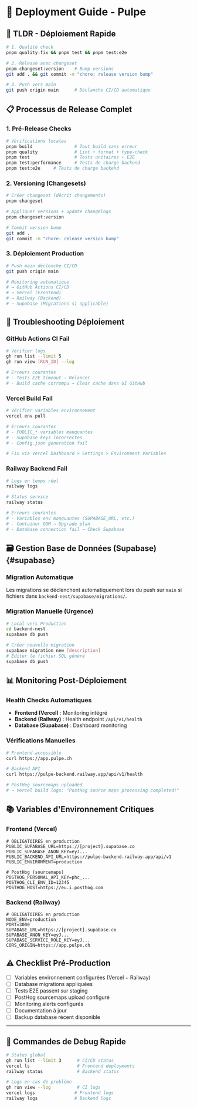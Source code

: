 # 🚀 Deployment Guide - Pulpe

## 🚀 TLDR - Déploiement Rapide

```bash
# 1. Qualité check
pnpm quality:fix && pnpm test && pnpm test:e2e

# 2. Release avec changeset
pnpm changeset:version    # Bump versions
git add . && git commit -m "chore: release version bump"

# 3. Push vers main
git push origin main      # Déclanche CI/CD automatique
```

## 📋 Processus de Release Complet

### 1. Pré-Release Checks
```bash
# Vérifications locales
pnpm build                # Tout build sans erreur
pnpm quality              # Lint + format + type-check
pnpm test                 # Tests unitaires + E2E
pnpm test:performance     # Tests de charge backend
pnpm test:e2e     # Tests de charge backend
```

### 2. Versioning (Changesets)
```bash
# Créer changeset (décrit changements)
pnpm changeset

# Appliquer versions + update changelogs
pnpm changeset:version

# Commit version bump
git add .
git commit -m "chore: release version bump"
```

### 3. Déploiement Production
```bash
# Push main déclenche CI/CD
git push origin main

# Monitoring automatique
# → GitHub Actions CI/CD
# → Vercel (Frontend)
# → Railway (Backend)
# → Supabase (Migrations si applicable)
```

## 🔧 Troubleshooting Déploiement

### GitHub Actions CI Fail
```bash
# Vérifier logs
gh run list --limit 5
gh run view [RUN_ID] --log

# Erreurs courantes
# - Tests E2E timeout → Relancer
# - Build cache corrompu → Clear cache dans UI GitHub
```

### Vercel Build Fail
```bash
# Vérifier variables environnement
vercel env pull

# Erreurs courantes
# - PUBLIC_* variables manquantes
# - Supabase keys incorrectes
# - Config.json generation fail

# Fix via Vercel Dashboard > Settings > Environment Variables
```

### Railway Backend Fail
```bash
# Logs en temps réel
railway logs

# Status service
railway status

# Erreurs courantes
# - Variables env manquantes (SUPABASE_URL, etc.)
# - Container OOM → Upgrade plan
# - Database connection fail → Check Supabase
```

## 🗃️ Gestion Base de Données (Supabase) {#supabase}

### Migration Automatique
Les migrations se déclenchent automatiquement lors du push sur `main` si fichiers dans `backend-nest/supabase/migrations/`.

### Migration Manuelle (Urgence)
```bash
# Local vers Production
cd backend-nest
supabase db push

# Créer nouvelle migration
supabase migration new [description]
# Éditer le fichier SQL généré
supabase db push
```

## 📊 Monitoring Post-Déploiement

### Health Checks Automatiques
- **Frontend (Vercel)** : Monitoring intégré
- **Backend (Railway)** : Health endpoint `/api/v1/health`
- **Database (Supabase)** : Dashboard monitoring

### Vérifications Manuelles
```bash
# Frontend accessible
curl https://app.pulpe.ch

# Backend API
curl https://pulpe-backend.railway.app/api/v1/health

# PostHog sourcemaps uploaded
# → Vercel build logs: "PostHog source maps processing completed!"
```

## 📚 Variables d'Environnement Critiques

### Frontend (Vercel)
```env
# OBLIGATOIRES en production
PUBLIC_SUPABASE_URL=https://[project].supabase.co
PUBLIC_SUPABASE_ANON_KEY=eyJ...
PUBLIC_BACKEND_API_URL=https://pulpe-backend.railway.app/api/v1
PUBLIC_ENVIRONMENT=production

# PostHog (sourcemaps)
POSTHOG_PERSONAL_API_KEY=phc_...
POSTHOG_CLI_ENV_ID=12345
POSTHOG_HOST=https://eu.i.posthog.com
```

### Backend (Railway)
```env
# OBLIGATOIRES en production
NODE_ENV=production
PORT=3000
SUPABASE_URL=https://[project].supabase.co
SUPABASE_ANON_KEY=eyJ...
SUPABASE_SERVICE_ROLE_KEY=eyJ...
CORS_ORIGIN=https://app.pulpe.ch
```

## ⚠️ Checklist Pré-Production

- [ ] Variables environnement configurées (Vercel + Railway)
- [ ] Database migrations appliquées
- [ ] Tests E2E passent sur staging
- [ ] PostHog sourcemaps upload configuré
- [ ] Monitoring alerts configurés
- [ ] Documentation à jour
- [ ] Backup database récent disponible

---

## 🎯 Commandes de Debug Rapide

```bash
# Status global
gh run list --limit 3      # CI/CD status
vercel ls                  # Frontend deployments
railway status             # Backend status

# Logs en cas de problème
gh run view --log          # CI logs
vercel logs               # Frontend logs
railway logs              # Backend logs
```